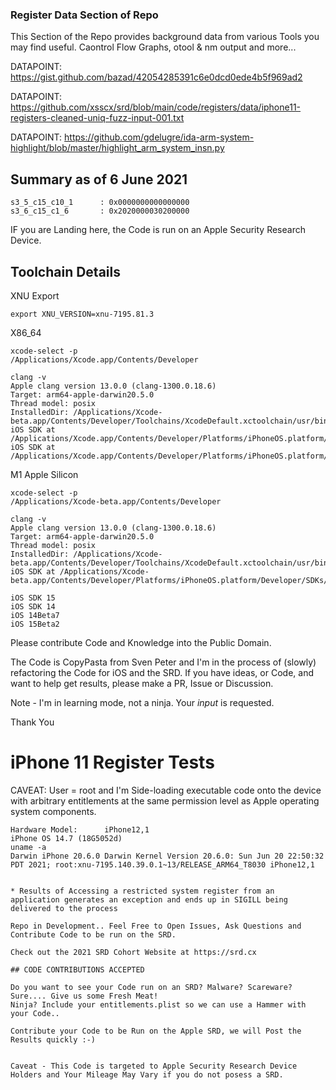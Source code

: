 ### Register Data Section of Repo

This Section of the Repo provides background data from various Tools you may find useful. Caontrol Flow Graphs, otool & nm output and more...

DATAPOINT: https://gist.github.com/bazad/42054285391c6e0dcd0ede4b5f969ad2

DATAPOINT: https://github.com/xsscx/srd/blob/main/code/registers/data/iphone11-registers-cleaned-uniq-fuzz-input-001.txt

DATAPOINT: https://github.com/gdelugre/ida-arm-system-highlight/blob/master/highlight_arm_system_insn.py

Summary as of 6 June 2021
------
```
s3_5_c15_c10_1      : 0x0000000000000000
s3_6_c15_c1_6       : 0x2020000030200000
```
IF you are Landing here, the Code is run on an Apple Security Research Device. 

Toolchain Details
-----
XNU Export
```
export XNU_VERSION=xnu-7195.81.3
```
X86_64
```
xcode-select -p
/Applications/Xcode.app/Contents/Developer

clang -v
Apple clang version 13.0.0 (clang-1300.0.18.6)
Target: arm64-apple-darwin20.5.0
Thread model: posix
InstalledDir: /Applications/Xcode-beta.app/Contents/Developer/Toolchains/XcodeDefault.xctoolchain/usr/bin
iOS SDK at /Applications/Xcode.app/Contents/Developer/Platforms/iPhoneOS.platform/Developer/SDKs/iPhoneOS14.5.sdk
iOS SDK at /Applications/Xcode.app/Contents/Developer/Platforms/iPhoneOS.platform/Developer/SDKs/iPhoneOS15.0.sdk
```

M1 Apple Silicon
```
xcode-select -p
/Applications/Xcode-beta.app/Contents/Developer

clang -v
Apple clang version 13.0.0 (clang-1300.0.18.6)
Target: arm64-apple-darwin20.5.0
Thread model: posix
InstalledDir: /Applications/Xcode-beta.app/Contents/Developer/Toolchains/XcodeDefault.xctoolchain/usr/bin
iOS SDK at /Applications/Xcode-beta.app/Contents/Developer/Platforms/iPhoneOS.platform/Developer/SDKs/iPhoneOS15.0.sdk
```
```
iOS SDK 15
iOS SDK 14
iOS 14Beta7
iOS 15Beta2
```

Please contribute Code and Knowledge into the Public Domain.

The Code is CopyPasta from Sven Peter and I'm in the process of (slowly) refactoring the Code for iOS and the SRD. If you have ideas, or Code, and want to help get results, please make a PR, Issue or Discussion.

Note - I'm in learning mode, not a ninja. Your _input_ is requested.

Thank You

iPhone 11 Register Tests
=========
CAVEAT: User = root and I'm Side-loading executable code onto the device with arbitrary entitlements at the same permission level as Apple operating system components.
```
Hardware Model:      iPhone12,1
iPhone OS 14.7 (18G5052d)
uname -a
Darwin iPhone 20.6.0 Darwin Kernel Version 20.6.0: Sun Jun 20 22:50:32 PDT 2021; root:xnu-7195.140.39.0.1~13/RELEASE_ARM64_T8030 iPhone12,1
```
```

* Results of Accessing a restricted system register from an application generates an exception and ends up in SIGILL being delivered to the process

Repo in Development.. Feel Free to Open Issues, Ask Questions and Contribute Code to be run on the SRD.

Check out the 2021 SRD Cohort Website at https://srd.cx

## CODE CONTRIBUTIONS ACCEPTED

Do you want to see your Code run on an SRD? Malware? Scareware? Sure.... Give us some Fresh Meat! 
Ninja? Include your entitlements.plist so we can use a Hammer with your Code.. 

Contribute your Code to be Run on the Apple SRD, we will Post the Results quickly :-)


Caveat - This Code is targeted to Apple Security Research Device Holders and Your Mileage May Vary if you do not posess a SRD.

